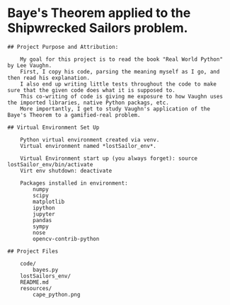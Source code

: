 # Baye's Theorem applied to the Shipwrecked Sailors problem.

	## Project Purpose and Attribution: 

		My goal for this project is to read the book "Real World Python" by Lee Vaughn.
		First, I copy his code, parsing the meaning myself as I go, and then read his explanation.
		I also end up writing little tests throughout the code to make sure that the given code does what it is supposed to.
		This co-writing of code is giving me exposure to how Vaughn uses the imported libraries, native Python packags, etc.  
		More importantly, I get to study Vaughn's application of the Baye's Theorem to a gamified-real problem.  

	## Virtual Environment Set Up

		Python virtual environment created via venv. 
		Virtual environment named *lostSailor_env*.

		Virtual Environment start up (you always forget): source lostSailor_env/bin/activate
		Virt env shutdown: deactivate

		Packages installed in environment:
			numpy
			scipy
			matplotlib
			ipython
			jupyter
			pandas
			sympy
			nose
			opencv-contrib-python

	## Project Files
		
		code/
			bayes.py
		lostSailors_env/
		README.md
		resources/
			cape_python.png

			
